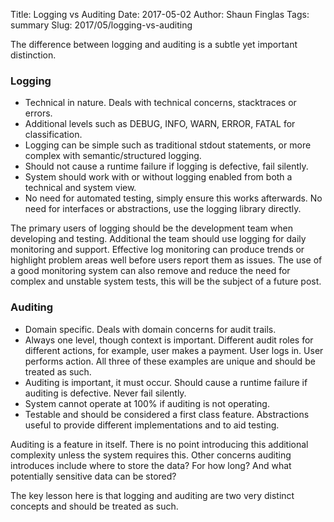 Title: Logging vs Auditing
Date: 2017-05-02
Author: Shaun Finglas
Tags: summary
Slug: 2017/05/logging-vs-auditing

The difference between logging and auditing is a subtle yet important
distinction.

### Logging

-   Technical in nature. Deals with technical concerns, stacktraces or
    errors.
-   Additional levels such as DEBUG, INFO, WARN, ERROR, FATAL for
    classification.
-   Logging can be simple such as traditional stdout statements, or more
    complex with semantic/structured logging.
-   Should not cause a runtime failure if logging is defective, fail
    silently.
-   System should work with or without logging enabled from both a
    technical and system view.
-   No need for automated testing, simply ensure this works afterwards.
    No need for interfaces or abstractions, use the logging library
    directly.

The primary users of logging should be the development team when
developing and testing. Additional the team should use logging for daily
monitoring and support. Effective log monitoring can produce trends or
highlight problem areas well before users report them as issues. The use
of a good monitoring system can also remove and reduce the need for
complex and unstable system tests, this will be the subject of a future
post.

### Auditing

-   Domain specific. Deals with domain concerns for audit trails.
-   Always one level, though context is important. Different audit roles
    for different actions, for example, user makes a payment. User logs
    in. User performs action. All three of these examples are unique and
    should be treated as such.
-   Auditing is important, it must occur. Should cause a runtime failure
    if auditing is defective. Never fail silently.
-   System cannot operate at 100% if auditing is not operating.
-   Testable and should be considered a first class feature.
    Abstractions useful to provide different implementations and to aid
    testing.

Auditing is a feature in itself. There is no point introducing this
additional complexity unless the system requires this. Other concerns
auditing introduces include where to store the data? For how long? And
what potentially sensitive data can be stored?

The key lesson here is that logging and auditing are two very distinct
concepts and should be treated as such.